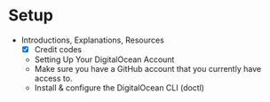 # Setup

- Introductions, Explanations, Resources
  - [x] Credit codes
  - Setting Up Your DigitalOcean Account
  - Make sure you have a GitHub account that you currently have access to.
  - Install & configure the DigitalOcean CLI (doctl)
